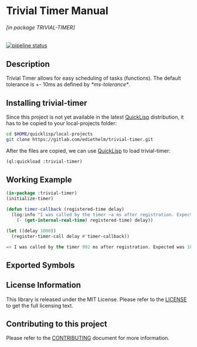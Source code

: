 # Trivial Timer Manual

###### \[in package TRIVIAL-TIMER\]
[![pipeline status](https://gitlab.com/ediethelm/trivial-timer/badges/master/pipeline.svg)](https://gitlab.com/ediethelm/trivial-timer/commits/master)

## Description

Trivial Timer allows for easy scheduling of tasks (functions). The default tolerance is +- 10ms as defined by *\*ms-tolerance\**.


## Installing trivial-timer

Since this project is not yet available in the latest [QuickLisp](https://www.quicklisp.org/beta/ "QuickLisp") distribution, it has to be copied to your local-projects folder:

```bash
cd $HOME/quicklisp/local-projects
git clone https://gitlab.com/ediethelm/trivial-timer.git
```

After the files are copied, we can use [QuickLisp](https://www.quicklisp.org/beta/ "QuickLisp") to load trivial-timer:

```lisp
(ql:quickload :trivial-timer)
```


## Working Example

```lisp
(in-package :trivial-timer)
(initialize-timer)

(defun timer-callback (registered-time delay)
  (log:info "I was called by the timer ~a ms after registration. Expected was ~a ms." 
    (- (get-internal-real-time) registered-time) delay))

(let ((delay 1000))
  (register-timer-call delay #'timer-callback))

=> I was called by the timer 992 ms after registration. Expected was 1000 ms.
```


## Exported Symbols


## License Information

This library is released under the MIT License. Please refer to the [LICENSE](https://gitlab.com/ediethelm/trivial-timer/blob/master/LICENSE "License") to get the full licensing text.

## Contributing to this project

Please refer to the [CONTRIBUTING](https://gitlab.com/ediethelm/trivial-timer/blob/master/CONTRIBUTING.md "Contributing") document for more information.